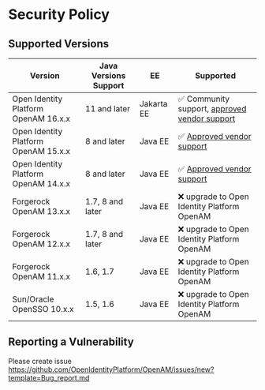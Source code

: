 # Security Policy

## Supported Versions

| Version                              | Java Versions Support | EE         | Supported                                                                                                                                   |
|--------------------------------------|-----------------------|------------|---------------------------------------------------------------------------------------------------------------------------------------------|
| Open Identity Platform OpenAM 16.x.x | 11 and later          | Jakarta EE | :white_check_mark: Community support, [approved vendor support](https://github.com/OpenIdentityPlatform/.github/wiki/Approved-Vendor-List)  |
| Open Identity Platform OpenAM 15.x.x | 8 and later           | Java EE    | :white_check_mark: [Approved vendor support](https://github.com/OpenIdentityPlatform/.github/wiki/Approved-Vendor-List)                     |
| Open Identity Platform OpenAM 14.x.x | 8 and later           | Java EE    | :white_check_mark: [Approved vendor support](https://github.com/OpenIdentityPlatform/.github/wiki/Approved-Vendor-List)                     |
| Forgerock OpenAM 13.х.x              | 1.7, 8 and later      | Java EE    | :x: upgrade to Open Identity Platform OpenAM                                                                                                |
| Forgerock OpenAM 12.х.x              | 1.7, 8 and later      | Java EE    | :x: upgrade to Open Identity Platform OpenAM                                                                                                |
| Forgerock OpenAM 11.х.x              | 1.6, 1.7              | Java EE    | :x: upgrade to Open Identity Platform OpenAM                                                                                                |
| Sun/Oracle OpenSSO 10.х.x            | 1.5, 1.6              | Java EE    | :x: upgrade to Open Identity Platform OpenAM                                                                                                |

## Reporting a Vulnerability

Please create issue  https://github.com/OpenIdentityPlatform/OpenAM/issues/new?template=Bug_report.md
